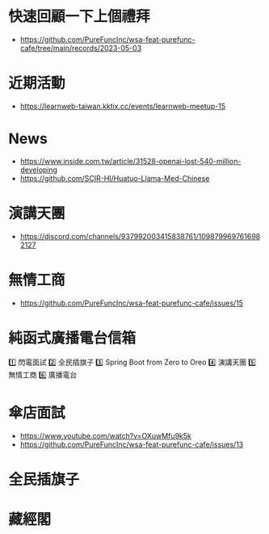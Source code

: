 # 快速回顧一下上個禮拜 
* https://github.com/PureFuncInc/wsa-feat-purefunc-cafe/tree/main/records/2023-05-03

# 近期活動
* https://learnweb-taiwan.kktix.cc/events/learnweb-meetup-15

# News
* https://www.inside.com.tw/article/31528-openai-lost-540-million-developing
* https://github.com/SCIR-HI/Huatuo-Llama-Med-Chinese

# 演講天團
* https://discord.com/channels/937992003415838761/1098799697616982127

# 無情工商
* https://github.com/PureFuncInc/wsa-feat-purefunc-cafe/issues/15

# 純函式廣播電台信箱

1️⃣ 閃電面試
2️⃣ 全民插旗子
3️⃣ Spring Boot from Zero to Oreo
4️⃣ 演講天團
5️⃣ 無情工商
6️⃣ 廣播電台

# 傘店面試
* https://www.youtube.com/watch?v=OXuwMfu9k5k
* https://github.com/PureFuncInc/wsa-feat-purefunc-cafe/issues/13

# 全民插旗子

# 藏經閣
